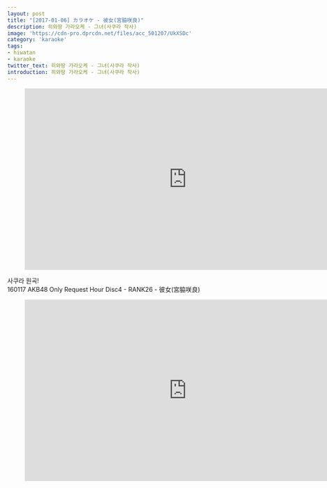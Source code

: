 ```yaml
---
layout: post
title: "[2017-01-06] カラオケ - 彼女(宮脇咲良)"
description: 히와땅 가라오케 - 그녀(사쿠라 작사)
image: 'https://cdn-pro.dprcdn.net/files/acc_501207/UkXSDc'
category: 'karaoke'
tags:
- hiwatan
- karaoke
twitter_text: 히와땅 가라오케 - 그녀(사쿠라 작사)
introduction: 히와땅 가라오케 - 그녀(사쿠라 작사)
---
```

<figure class="video_container">
<iframe width="740" height="416" src="https://serviceapi.nmv.naver.com/flash/convertIframeTag.nhn?vid=8B3E389411C4ECC6C23584DAAA3C8470A23D&outKey=V1210ae54b6f67701e832bc0b598ed766970c64d18f013c9e6c21bc0b598ed766970c" frameborder="no" scrolling="no" webkitallowfullscreen mozallowfullscreen allowfullscreen></iframe>
</figure>

사쿠라 원곡! <br> 
160117 AKB48 Only Request Hour Disc4 - RANK26 - 彼女(宮脇咲良)
<figure class="video_container">
<iframe width="740" height="416" src="https://serviceapi.nmv.naver.com/flash/convertIframeTag.nhn?vid=009794ABD6A3994C1267D9DA3DC67EB9F2D6&outKey=V12886ff853040c7880cb1d496879eb567a6947d3a521d1e0a6e81d496879eb567a69" frameborder="no" scrolling="no" webkitallowfullscreen mozallowfullscreen allowfullscreen></iframe>
</figure>
